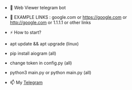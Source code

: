 - :telescope: Web Viewer telegram bot 

- :seedling: EXAMPLE LINKS : google.com or https://google.com or http://google.com or 1.1.1.1 or other links 

- :zap: How to start? 

-  apt update && apt upgrade (linux)

- pip install aiogram (all)

- change token in config.py (all)

- python3 main.py or python main.py (all)

- :mailbox: My [Telegram](https://t.me/+YxvI9zUdaRs1NDUy)
